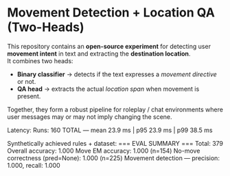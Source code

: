 # Movement Detection + Location QA (Two-Heads)

This repository contains an **open-source experiment** for detecting user **movement intent** in text and extracting the **destination location**.  
It combines two heads:

- **Binary classifier** → detects if the text expresses a *movement directive* or not.  
- **QA head** → extracts the actual *location span* when movement is present.

Together, they form a robust pipeline for roleplay / chat environments where user messages may or may not imply changing the scene.

Latency:
Runs: 160
TOTAL  — mean 23.9 ms | p95 23.9 ms | p99 38.5 ms


Synthetically achieved rules + dataset:
=== EVAL SUMMARY ===
Total: 379
Overall accuracy: 1.000
Move EM accuracy: 1.000  (n=154)
No-move correctness (pred=None): 1.000  (n=225)
Movement detection — precision: 1.000, recall: 1.000
